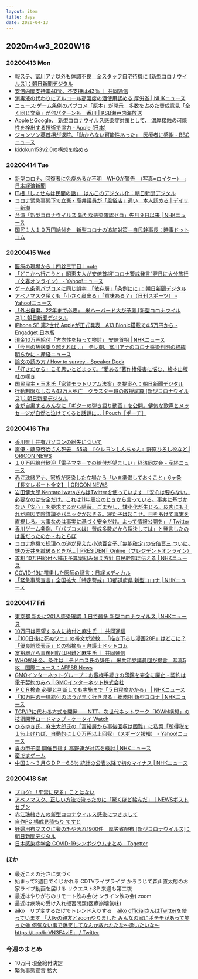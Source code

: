 ```yaml
---
layout: item
title: days
date: 2020-04-13
---
```

## 2020m4w3_2020W16

### 20200413 Mon
- [報ステ、富川アナ以外も体調不良　全スタッフ自宅待機に [新型コロナウイルス]：朝日新聞デジタル](https://www.asahi.com/articles/ASN4F62C0N4FUCLV00L.html)
- [安倍内閣支持率40％、不支持は43％ ｜ 共同通信](https://this.kiji.is/622320895379833953)
- [消毒液の代わりにアルコール高濃度の酒使用認める 厚労省 | NHKニュース](https://www3.nhk.or.jp/news/html/20200413/k10012384111000.html)
- [ニュース:ゲーム条例のパブコメ「原本」が開示　多数を占めた賛成意見「全く同じ文章」が何パターンも　香川 | KSB瀬戸内海放送](https://www.ksb.co.jp/sp/newsweb/detail/17010)
- [AppleとGoogle、 新型コロナウイルス感染症対策として、 濃厚接触の可能性を検出する技術で協力 - Apple (日本)](https://www.apple.com/jp/newsroom/2020/04/apple-and-google-partner-on-covid-19-contact-tracing-technology/)
- [ジョンソン英首相が退院、「助からない可能性あった」　医療者に感謝 - BBCニュース](https://www.bbc.com/japanese/52266017)
- kidokun153v2.0の構想を始める

### 20200414 Tue
- [新型コロナ、回復者に免疫あるか不明　WHOが警告　（写真=ロイター）　:日本経済新聞](https://www.nikkei.com/article/DGXMZO58013600U0A410C2000000/)
- [IT相「しょせんは民間の話」　はんこのデジタル化：朝日新聞デジタル](https://www.asahi.com/articles/ASN4G6D4CN4GUTFK00W.html)
- [コロナ緊急事態下で立憲・高井議員が「風俗店」通い　本人認める | デイリー新潮](https://www.dailyshincho.jp/article/2020/04141700/?all=1)
- [台湾「新型コロナウイルス 新たな感染確認ゼロ」先月９日以来 | NHKニュース](https://www3.nhk.or.jp/news/html/20200414/k10012387151000.html)
- [国民１人１０万円給付を　新型コロナの追加対策―自民幹事長：時事ドットコム](https://www.jiji.com/jc/article?k=2020041400917&g=pol)

### 20200415 Wed
- [医療の現場から｜四谷三丁目｜note](https://note.com/yo_tsu_ya_3/n/na4fb2c05ff55)
- [「どこかへ行こうと」昭恵夫人が安倍首相“コロナ警戒発言”翌日に大分旅行（文春オンライン） - Yahoo!ニュース](https://headlines.yahoo.co.jp/article?a=20200415-00037237-bunshun-pol)
- [ゲーム条例パブコメに同じ誤字　「依存層」「条例にに」：朝日新聞デジタル](https://www.asahi.com/articles/ASN4H6VDZN4HPTLC01M.html)
- [アベノマスク届くも「小さく鼻出る」「意味ある？」（日刊スポーツ） - Yahoo!ニュース](https://headlines.yahoo.co.jp/hl?a=20200415-24150008-nksports-soci)
- [「外出自粛、22年まで必要」　米ハーバード大が予測 \[新型コロナウイルス\]：朝日新聞デジタル](https://www.asahi.com/articles/ASN4H3SY1N4HUHBI00G.html)
- [iPhone SE 第2世代 Appleが正式発表　A13 Bionic搭載で4.5万円から - Engadget 日本版](https://japanese.engadget.com/jp-2020-04-15-iphone-se-2-apple-a13-bionic-4-5.html)
- [現金10万円給付「方向性を持って検討」 安倍首相 | NHKニュース](https://www3.nhk.or.jp/news/html/20200415/k10012387831000.html)
- [「今日の放送乗り越えれば…」　テレ朝、富川アナのコロナ感染判明の経緯明らかに - 産経ニュース](https://www.sankei.com/entertainments/news/200415/ent2004150008-n1.html)
- [論文の読み方 / How to survey - Speaker Deck](https://speakerdeck.com/kaityo256/how-to-survey)
- [「好きだから」こそ思いとどまって。“愛ある”著作権侵害に悩む、絵本出版社の嘆き](https://www.buzzfeed.com/jp/harunayamazaki/bronze-copyright)
- [国民民主・玉木氏「家賃モラトリアム法案」を提案へ：朝日新聞デジタル](https://www.asahi.com/articles/ASN4H6T17N4HUTFK01B.html)
- [行動制限なしなら42万人死亡　クラスター班の教授試算 [新型コロナウイルス]：朝日新聞デジタル](https://www.asahi.com/articles/ASN4H3J87N4HULBJ003.html)
- [杏が自粛するみんなに「ギターの弾き語り動画」を公開。健気な歌声とメッセージが自然と泣けてくると話題に… | Pouch［ポーチ］](https://youpouch.com/2020/04/15/661541/)

### 20200416 Thu
- [香川県｜共有パソコンの紛失について](https://www.pref.kagawa.lg.jp/content/dir7/dir7_3/dir7_3_1/wc4es4200416155726.shtml)
- [声優・藤原啓治さん死去　55歳　『クレヨンしんちゃん』野原ひろし役など | ORICON NEWS](https://www.oricon.co.jp/news/2160153/full/)
- [１０万円給付歓迎「電子マネーでの給付が望ましい」経済同友会 - 産経ニュース](https://www.sankei.com/economy/news/200416/ecn2004160036-n1.html)
- [赤江珠緒アナ、家族が感染した立場から「いま準備しておくこと」6ヶ条【長文レポート全文】 | ORICON NEWS](https://www.oricon.co.jp/news/2160128/full/)
- [岩田健太郎 Kentaro IwataさんはTwitterを使っています 「安心は要らない。必要なのは安全だけ。これは11年震災のときから言っている。事実に基づかない「安心」を要求するから隠蔽、ごまかし、矮小化が生じる。皮肉にもそれが原因で陰謀論やパニックが起きる。寝た子は起こせ。目をあけて事実を直視しろ。大事なのは事実に基づく安全だけ。よって情報公開を」 / Twitter](https://twitter.com/georgebest1969/status/1250569466498281472)
- [香川ゲーム条例、「（パブコメは）賛成多数だから採決しては」と発言したのは誰だったのか - ねとらぼ](https://nlab.itmedia.co.jp/nl/articles/2004/16/news153.html)
- [コロナ危機で総理への道が見えた小池百合子､｢無能確定｣の安倍晋三 ついに､鉄の天井を蹴破るときが… | PRESIDENT Online（プレジデントオンライン）](https://president.jp/articles/-/34584)
- [首相 10万円給付へ補正予算案組み替え方針 自民幹部に伝える | NHKニュース](https://www3.nhk.or.jp/news/html/20200416/k10012390601000.html)
- [COVID-19に罹患した医師の証言：日経メディカル](https://medical.nikkeibp.co.jp/leaf/all/report/t344/202004/565170.html)
- [「緊急事態宣言」全国拡大「特定警戒」13都道府県 新型コロナ | NHKニュース](https://www3.nhk.or.jp/news/html/20200416/k10012391681000.html)


### 20200417 Fri
- [東京都 新たに201人感染確認 １日で最多 新型コロナウイルス | NHKニュース](https://www3.nhk.or.jp/news/html/20200417/k10012393011000.html)
- [10万円は要望する人に給付と麻生氏 ｜ 共同通信](https://this.kiji.is/623719103368561761)
- [『100日後に死ぬワニ』の帯文が波紋…「描き下ろし漫画28P」はどこに？「優良誤認表示」との指摘も - 弁護士ドットコム](https://www.bengo4.com/c_8/n_11082/)
- [富裕層から事後回収は困難と麻生氏 ｜ 共同通信](https://this.kiji.is/623722881403061345)
- [WHO拠出金、条件は「テドロス氏の辞任」 米共和党議員団が提言　写真5枚　国際ニュース：AFPBB News](https://www.afpbb.com/articles/-/3279012)
- [GMOインターネットグループ：お客様手続きの印鑑を完全に廃止・契約は電子契約のみへ | GMOインターネット株式会社](https://www.gmo.jp/news/article/6749/)
- [ＰＣＲ検査 必要と判断しても実施まで「５日程度かかる」 | NHKニュース](https://www3.nhk.or.jp/news/html/20200417/k10012393541000.html)
- [「10万円の一律給付のほうが早く行き渡る」総務相 新型コロナ | NHKニュース](https://www3.nhk.or.jp/news/html/20200417/k10012392451000.html)
- [TCP/IPに代わる方式を開発――NTT、次世代ネットワーク「IOWN構想」の技術開発ロードマップ - ケータイ Watch](https://k-tai.watch.impress.co.jp/docs/news/1247828.html)
- [ひろゆき氏、麻生太郎氏の「富裕層から事後回収は困難」に私案「所得税を１％上げれば、自動的に１０万円以上回収」（スポーツ報知） - Yahoo!ニュース](https://headlines.yahoo.co.jp/hl?a=20200417-04170197-sph-soci)
- [夏の甲子園 開催目指す 高野連が対応を検討 | NHKニュース](https://www3.nhk.or.jp/news/html/20200417/k10012393701000.html)
- [密ですゲーム](http://gamingchahan.com/mitsudesu/)
- [中国１～３月ＧＤＰー6.8％ 統計の公表以降で初のマイナス | NHKニュース](https://www3.nhk.or.jp/news/html/20200417/k10012392341000.html)

### 20200418 Sat
- [ブログ: 「平常に戻る」ことはない](https://okuranagaimo.blogspot.com/2020/04/blog-post_18.html)
- [アベノマスク、正しい方法で洗ったのに「驚くほど縮んだ」｜NEWSポストセブン](https://www.news-postseven.com/archives/20200418_1557200.html)
- [赤江珠緒さんの新型コロナウィルス感染につきまして](https://www.tbsradio.jp/475416)
- [自作PC 構成見積もり てすと](http://niku.webcrow.jp/)
- [妊婦用布マスクに髪の毛や汚れ1900件　厚労省配布 \[新型コロナウイルス\]：朝日新聞デジタル](https://www.asahi.com/articles/ASN4L7HXYN4LULBJ00H.html)
- [日本感染症学会 COVID-19シンポジウムまとめ - Togetter](https://togetter.com/li/1495798)

### ほか
- 最近こえの汚さに気づく
- 始まって2週目でくじかれる CDTVライブライブ かろうじて森山直太朗のお家ライブ動画を届ける リクエストSP 来週も第二夜
- 最近はやりがちのリモート飲み会(オンライン飲み会) zoom
- 最近は病院の受け入れ拒否問題(医療崩壊気味)
- aiko　リプ変するだけでトレンド入りする　[aiko officialさんはTwitterを使っています 「大阪の親友とzoomやりました みんなの家にポテチがあって笑った😆 何気ない事で爆笑してなんか救われたな〜逢いたいな〜 https://t.co/brVN3F4vIE」 / Twitter](https://twitter.com/aiko_dochibi/status/1251215883772411905)

###  今週のまとめ
- 10万円 現金給付決定 
- 緊急事態宣言 拡大
